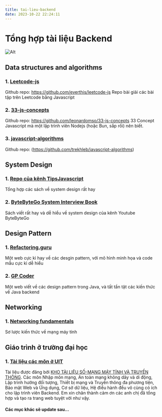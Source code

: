 ```yaml
---
title: tai-lieu-backend
date: 2023-10-22 22:24:11
---
```

# Tổng hợp tài liệu Backend

![Alt](/images/tai-lieu-backend/thumbnail.png)

## Data structures and algorithms
### 1. [Leetcode-js](https://github.com/everthis/leetcode-js)
Github repo: https://github.com/everthis/leetcode-js
Repo bài giải các bài tập trên Leetcode bằng Javascript
### 2. [33-js-concepts](https://github.com/leonardomso/33-js-concepts)
Github repo: https://github.com/leonardomso/33-js-concepts
33 Concept Javascript mà một lập trình viên Nodejs (hoặc Bun, sắp rồi) nên biết.
### 3. [javascript-algorithms](https://github.com/trekhleb/javascript-algorithms)
Github repo: (https://github.com/trekhleb/javascript-algorithms)

## System Design
### 1. [Repo của kênh TipsJavascript](https://github.com/anonystick/anonystick/tree/main/Library/system.design)
Tổng hợp các sách về system design rất hay

### 2. [ByteByteGo System Interview Book](https://github.com/G33kzD3n/Catalogue/blob/master/System%20Design%20Interview%20An%20Insider%E2%80%99s%20Guide%20by%20Alex%20Xu%20(z-lib.org).pdf)
Sách viết rất hay và dễ hiểu về system design của kênh Youtube ByteByteGo

## Design Pattern
### 1. [Refactoring.guru](https://refactoring.guru/design-patterns)
Một web cực kì hay về các desgin pattern, với mô hình minh họa và code mẫu cực kì dễ hiểu

### 2. [GP Coder](https://gpcoder.com/category/design-pattern/)
Một web viết về các design pattern trong Java, và tất tần tật các kiến thức về Java backend

## Networking
### 1. [Networking fundamentals](https://www.youtube.com/watch?v=6hPMdpk9qA4&list=PLTk5ZYSbd9Mi_ya5tVFD8NFfU1YZOyml1&ab_channel=LearnCantrill)
Sơ lược kiến thức về mạng máy tính
## Giáo trình ở trường đại học
### 1. [Tài liệu các môn ở UIT](https://hoctap.suctremmt.com/baiviet/nhap-mon-mang-may-tinh) 
Tài liệu được đăng bởi [KHO TÀI LIỆU SỐ-MẠNG MÁY TÍNH VÀ TRUYỀN THÔNG](https://hoctap.suctremmt.com/).
Các môn Nhập môn mạng, An toàn mạng không dây và di động, Lập trình hướng đối tượng, Thiết bị mạng và Truyền thông đa phương tiện, Bảo mật Web và Ứng dụng, Cơ sở dữ liệu, Hệ điều hành đều vô cùng có ích cho lập trình viên Backend.
Em xin chân thành cảm ơn các anh chị đã tổng hợp và tạo ra trang web tuyệt vời như vậy.
#### Các mục khác sẽ update sau...